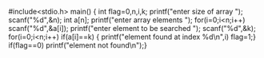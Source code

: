 #include<stdio.h>
main()
{ int flag=0,n,i,k;
  printf("enter size of array ");
  scanf("%d",&n);
  int a[n];
  printf("enter array elements ");
  for(i=0;i<n;i++)
    scanf("%d",&a[i]);
  printf("enter element to be searched ");
  scanf("%d",&k);
  for(i=0;i<n;i++)
    if(a[i]==k)
    { printf("element found at index %d\n",i)
      flag=1;}
  if(flag==0)
    printf("element not found\n");}
